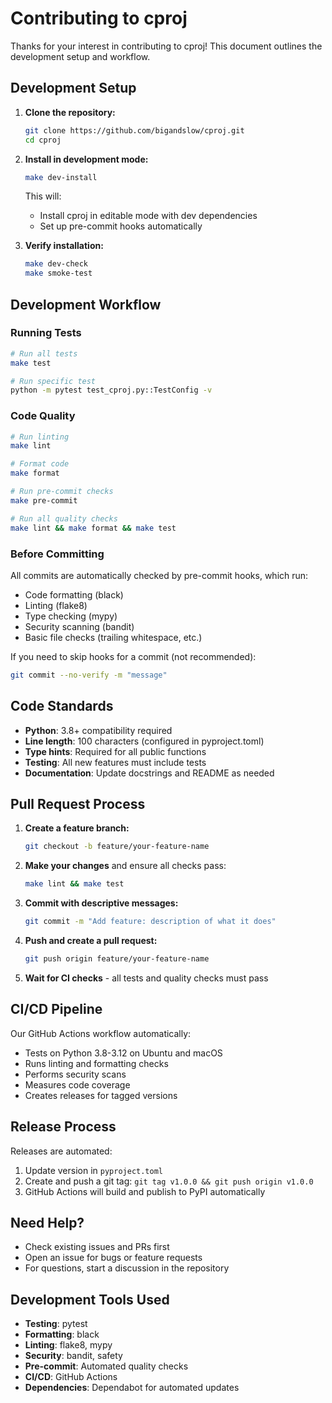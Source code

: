 # Contributing to cproj

Thanks for your interest in contributing to cproj! This document outlines the development setup and workflow.

## Development Setup

1. **Clone the repository:**
   ```bash
   git clone https://github.com/bigandslow/cproj.git
   cd cproj
   ```

2. **Install in development mode:**
   ```bash
   make dev-install
   ```
   This will:
   - Install cproj in editable mode with dev dependencies
   - Set up pre-commit hooks automatically

3. **Verify installation:**
   ```bash
   make dev-check
   make smoke-test
   ```

## Development Workflow

### Running Tests
```bash
# Run all tests
make test

# Run specific test
python -m pytest test_cproj.py::TestConfig -v
```

### Code Quality
```bash
# Run linting
make lint

# Format code
make format

# Run pre-commit checks
make pre-commit

# Run all quality checks
make lint && make format && make test
```

### Before Committing
All commits are automatically checked by pre-commit hooks, which run:
- Code formatting (black)
- Linting (flake8)
- Type checking (mypy)
- Security scanning (bandit)
- Basic file checks (trailing whitespace, etc.)

If you need to skip hooks for a commit (not recommended):
```bash
git commit --no-verify -m "message"
```

## Code Standards

- **Python**: 3.8+ compatibility required
- **Line length**: 100 characters (configured in pyproject.toml)
- **Type hints**: Required for all public functions
- **Testing**: All new features must include tests
- **Documentation**: Update docstrings and README as needed

## Pull Request Process

1. **Create a feature branch:**
   ```bash
   git checkout -b feature/your-feature-name
   ```

2. **Make your changes** and ensure all checks pass:
   ```bash
   make lint && make test
   ```

3. **Commit with descriptive messages:**
   ```bash
   git commit -m "Add feature: description of what it does"
   ```

4. **Push and create a pull request:**
   ```bash
   git push origin feature/your-feature-name
   ```

5. **Wait for CI checks** - all tests and quality checks must pass

## CI/CD Pipeline

Our GitHub Actions workflow automatically:
- Tests on Python 3.8-3.12 on Ubuntu and macOS
- Runs linting and formatting checks
- Performs security scans
- Measures code coverage
- Creates releases for tagged versions

## Release Process

Releases are automated:
1. Update version in `pyproject.toml`
2. Create and push a git tag: `git tag v1.0.0 && git push origin v1.0.0`
3. GitHub Actions will build and publish to PyPI automatically

## Need Help?

- Check existing issues and PRs first
- Open an issue for bugs or feature requests
- For questions, start a discussion in the repository

## Development Tools Used

- **Testing**: pytest
- **Formatting**: black
- **Linting**: flake8, mypy
- **Security**: bandit, safety
- **Pre-commit**: Automated quality checks
- **CI/CD**: GitHub Actions
- **Dependencies**: Dependabot for automated updates